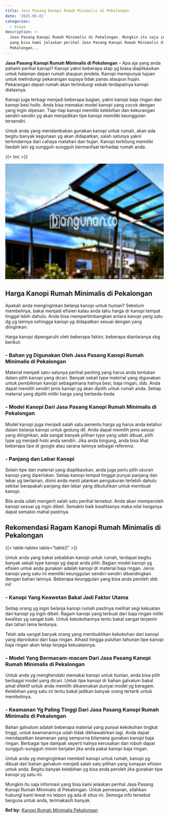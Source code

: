 ```yaml
---
title: Jasa Pasang Kanopi Rumah Minimalis di Pekalongan
date: '2025-05-01'
categories:
  - biaya
description: >-
  Jasa Pasang Kanopi Rumah Minimalis di Pekalongan. Mungkin itu saja informasi
  yang bisa kami jelaskan perihal Jasa Pasang Kanopi Rumah Minimalis di
  Pekalongan...
---
```


**Jasa Pasang Kanopi Rumah Minimalis di Pekalongan** – Apa aja yang anda pahami perihal kanopi? Kanopi yakni beberapa atap yg biasa diaplikasikan untuk halaman depan rumah ataupun jendela. Kanopi mempunyai tujuan untuk melindungi pekarangan supaya tidak panas ataupun hujan. Pekarangan depan rumah akan terlindungi sebab terdapatnya kanopi diatasnya.

Kanopi juga terbagi menjadi beberapa bagian, yakni kanopi baja ringan dan kanopi besi hollo. Anda bisa memakai model kanopi yang cocok dengan yang ingin dipesan. Tiap-tiap kanopi memiliki kelebihan dan kekurangan sendiri-sendiri yg akan menjadikan tipe kanopi memiliki keunggulan tersendiri.

Untuk anda yang mendambakan gunakan kanopi untuk rumah, akan ada begitu banyak kegunaan yg akan didapatkan, salah satunya yakni terhindarnya dari cahaya matahari dan hujan. Kanopi terhitung memiliki faedah lain yg sungguh-sungguh bermanfaat terhadap rumah anda.

{{< toc >}}

![Jasa Pasang Kanopi Rumah Minimalis di Pekalongan](/images/harga-kanopi-minimalis-23.png)

## Harga Kanopi Rumah Minimalis di Pekalongan

Apakah anda menginginkan belanja kanopi untuk hunian? Sebelum membelinya, bakal menjadi efisien kalau anda tahu harga dr kanopi tempat tinggal lebih dahulu. Anda bisa mempertimbangkan antara kanopi yang satu dg yg lainnya sehingga kanopi yg didapatkan sesuai dengan yang diinginkan.

Harga kanopi dipengaruhi oleh beberapa faktor, beberapa diantaranya sbg berikut:

### \- Bahan yg Digunakan Oleh Jasa Pasang Kanopi Rumah Minimalis di Pekalongan

Material menjadi satu-satunya perihal penting yang harus anda tentukan dalam pilih kanopi yang dicari. Banyak sekali type material yang digunakan untuk pembikinan kanopi sebagaimana halnya besi, baja ringan, dsb. Anda dapat memilih sendiri jenis kanopi yg akan dipilih untuk rumah anda. Setiap material yang dipilih miliki harga yang berbeda-beda.

### \- Model Kanopi Dari Jasa Pasang Kanopi Rumah Minimalis di Pekalongan

Model kanopi juga menjadi salah satu penentu harga yg harus anda ketahui dalam belanja kanopi untuk gedung dll. Anda dapat memilih jenis sesuai yang diinginkan, ada sangat banyak pilihan type yang udah dibuat, pilih type yg menjadi hobi anda sendiri. Jika anda bingung, anda bisa lihat beberapa tipe di google atau sarana lainnya sebagai referensi.

### \- Panjang dan Lebar Kanopi

Selain tipe dan material yang diaplikasikan, anda juga perlu pilih ukuran kanopi yang diperlukan. Setiap kanopi tempat tinggal punyai panjang dan lebar yg berlainan, disini anda mesti jalankan pengukuran terlebih dahulu sekitar berapakah panjang dan lebar yang dibutuhkan untuk membuat kanopi.

Bila anda udah mengerti salah satu perihal tersebut. Anda akan memperoleh kanopi sesuai yg ingin dibeli. Semakin baik kwalitasnya maka nilai harganya dapat semakin mahal pastinya.

## Rekomendasi Ragam Kanopi Rumah Minimalis di Pekalongan

{{< table-tables table="table2" >}}

Untuk anda yang bakal sebabkan kanopi untuk rumah, terdapat begitu banyak sekali type kanopi yg dapat anda pilih. Bagian model kanopi yg efisien untuk anda gunakan adalah kanopi dr material baja ringan. Jenis kanopi yang satu ini memiliki keunggulan sendiri-sendiri dibandingkan dengan bahan lainnya. Beberapa keunggulan yang bisa anda peroleh sbb ini!

### \- Kanopi Yang Keawetan Bakal Jadi Faktor Utama

Setiap orang yg ingin belanja kanopi rumah pastinya melihat segi kekuatan dari kanopi yg ingin dibeli. Ragam kanopi yang terbuat dari baja ringan miliki kwalitas yg sangat baik. Untuk kekokohannya tentu bakal sangat terjamin dan tahan lama tentunya.

Telah ada sangat banyak orang yang membuktikan kekokohan dari kanopi yang diproduksi dari baja ringan. Alhasil hingga puluhan tahunan tipe kanopi baja ringan akan tetap terjaga kekuatannya.

### \- Model Yang Bermacam-macam Dari Jasa Pasang Kanopi Rumah Minimalis di Pekalongan

Untuk anda yg menghendaki memakai kanopi untuk hunian, anda bisa pilih berbagai model yang dicari. Untuk tipe kanopi dr bahan galvalum bakal amat efektif untuk anda memilih dikarenakan punyai model yg beragam. Kelebihan yang satu ini tentu bakal jadikan banyak orang tertarik untuk membelinya.

### \- Keamanan Yg Paling Tinggi Dari Jasa Pasang Kanopi Rumah Minimalis di Pekalongan

Bahan galvalum adalah beberapa material yang punyai kekokohan tingkat tinggi, untuk keamanannya udah tidak dikhawatirkan lagi. Anda dapat mendapatkan keamanan yang sempurna bilamana gunakan kanopi baja ringan. Berbagai tipe dampak seperti halnya kerusakan dan roboh dapat sungguh-sungguh minim berjalan jika anda pakai kanopi baja ringan.

Untuk anda yg menginginkan membeli kanopi untuk rumah, kanopi yg dibuat dari bahan galvalum menjadi salah satu pilihan yang lumayan efisien untuk anda. Begitu banyak kelebihan yg bisa anda peroleh jika gunakan tipe kanopi yg satu ini.

Mungkin itu saja informasi yang bisa kami jelaskan perihal Jasa Pasang Kanopi Rumah Minimalis di Pekalongan. Untuk pemesanan, silahkan hubungi kami lewat no telpon yg ada di situs ini. Semoga info tersebut berguna untuk anda, terimakasih banyak.

**Ref by:**  [Kanopi Rumah Minimalis Pekalongan](https://id.wikipedia.org/wiki/Kanopi)
